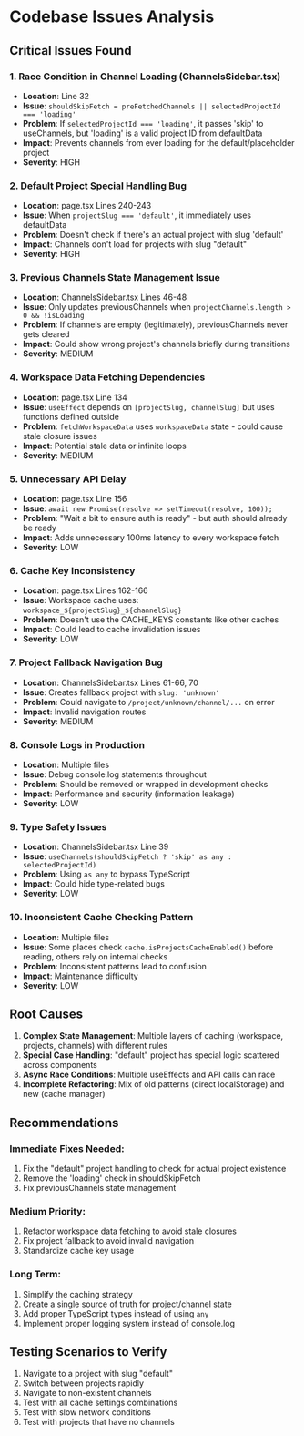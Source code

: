 # Codebase Issues Analysis

## Critical Issues Found

### 1. **Race Condition in Channel Loading (ChannelsSidebar.tsx)**
- **Location**: Line 32
- **Issue**: `shouldSkipFetch = preFetchedChannels || selectedProjectId === 'loading'`
- **Problem**: If `selectedProjectId === 'loading'`, it passes 'skip' to useChannels, but 'loading' is a valid project ID from defaultData
- **Impact**: Prevents channels from ever loading for the default/placeholder project
- **Severity**: HIGH

### 2. **Default Project Special Handling Bug**
- **Location**: page.tsx Lines 240-243
- **Issue**: When `projectSlug === 'default'`, it immediately uses defaultData
- **Problem**: Doesn't check if there's an actual project with slug 'default'
- **Impact**: Channels don't load for projects with slug "default"
- **Severity**: HIGH

### 3. **Previous Channels State Management Issue**
- **Location**: ChannelsSidebar.tsx Lines 46-48
- **Issue**: Only updates previousChannels when `projectChannels.length > 0 && !isLoading`
- **Problem**: If channels are empty (legitimately), previousChannels never gets cleared
- **Impact**: Could show wrong project's channels briefly during transitions
- **Severity**: MEDIUM

### 4. **Workspace Data Fetching Dependencies**
- **Location**: page.tsx Line 134
- **Issue**: `useEffect` depends on `[projectSlug, channelSlug]` but uses functions defined outside
- **Problem**: `fetchWorkspaceData` uses `workspaceData` state - could cause stale closure issues
- **Impact**: Potential stale data or infinite loops
- **Severity**: MEDIUM

### 5. **Unnecessary API Delay**
- **Location**: page.tsx Line 156
- **Issue**: `await new Promise(resolve => setTimeout(resolve, 100));`
- **Problem**: "Wait a bit to ensure auth is ready" - but auth should already be ready
- **Impact**: Adds unnecessary 100ms latency to every workspace fetch
- **Severity**: LOW

### 6. **Cache Key Inconsistency**
- **Location**: page.tsx Lines 162-166
- **Issue**: Workspace cache uses: `workspace_${projectSlug}_${channelSlug}`
- **Problem**: Doesn't use the CACHE_KEYS constants like other caches
- **Impact**: Could lead to cache invalidation issues
- **Severity**: LOW

### 7. **Project Fallback Navigation Bug**
- **Location**: ChannelsSidebar.tsx Lines 61-66, 70
- **Issue**: Creates fallback project with `slug: 'unknown'`
- **Problem**: Could navigate to `/project/unknown/channel/...` on error
- **Impact**: Invalid navigation routes
- **Severity**: MEDIUM

### 8. **Console Logs in Production**
- **Location**: Multiple files
- **Issue**: Debug console.log statements throughout
- **Problem**: Should be removed or wrapped in development checks
- **Impact**: Performance and security (information leakage)
- **Severity**: LOW

### 9. **Type Safety Issues**
- **Location**: ChannelsSidebar.tsx Line 39
- **Issue**: `useChannels(shouldSkipFetch ? 'skip' as any : selectedProjectId)`
- **Problem**: Using `as any` to bypass TypeScript
- **Impact**: Could hide type-related bugs
- **Severity**: LOW

### 10. **Inconsistent Cache Checking Pattern**
- **Location**: Multiple files
- **Issue**: Some places check `cache.isProjectsCacheEnabled()` before reading, others rely on internal checks
- **Problem**: Inconsistent patterns lead to confusion
- **Impact**: Maintenance difficulty
- **Severity**: LOW

## Root Causes

1. **Complex State Management**: Multiple layers of caching (workspace, projects, channels) with different rules
2. **Special Case Handling**: "default" project has special logic scattered across components
3. **Async Race Conditions**: Multiple useEffects and API calls can race
4. **Incomplete Refactoring**: Mix of old patterns (direct localStorage) and new (cache manager)

## Recommendations

### Immediate Fixes Needed:
1. Fix the "default" project handling to check for actual project existence
2. Remove the 'loading' check in shouldSkipFetch
3. Fix previousChannels state management

### Medium Priority:
1. Refactor workspace data fetching to avoid stale closures
2. Fix project fallback to avoid invalid navigation
3. Standardize cache key usage

### Long Term:
1. Simplify the caching strategy
2. Create a single source of truth for project/channel state
3. Add proper TypeScript types instead of using `any`
4. Implement proper logging system instead of console.log

## Testing Scenarios to Verify

1. Navigate to a project with slug "default"
2. Switch between projects rapidly
3. Navigate to non-existent channels
4. Test with all cache settings combinations
5. Test with slow network conditions
6. Test with projects that have no channels